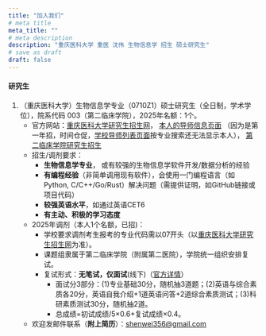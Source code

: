 ```yaml
---
title: "加入我们"
# meta title
meta_title: ""
# meta description
description: "重庆医科大学 重医 沈伟 生物信息学 招生 硕士研究生"
# save as draft
draft: false
---
```


#### 研究生

1. （重庆医科大学）生物信息学专业（0710Z1）硕士研究生（全日制，学术学位），院系代码 003（第二临床学院），2025年名额：1个。
   - 官方网站：[重庆医科大学研究生招生网](https://yjszs.cqmu.edu.cn/)，
   [本人的导师信息页面](https://gs.cqmu.edu.cn/Gmis/dsfc/dsfcgrxx/107AAA2E3CACAF7FB9B82831D07B50FF)
   （因为是第一年招，时间仓促，[学校导师列表页面](https://gs.cqmu.edu.cn/Gmis/dsfc/dsfc_yx)按专业搜索还无法显示本人），
   [第二临床学院研究生招生](https://www.sahcqmu.com/index.php?c=category&id=64)
   - 招生/调剂要求：
      - **生物信息学专业**， 或有较强的生物信息学软件开发/数据分析的经验
      - **有编程经验**（非简单调用现有软件），会使用一门编程语言（如Python, C/C++/Go/Rust）解决问题（需提供证明，如GitHub链接或项目代码）
      - **较强英语水平**，如通过英语CET6
      - **有主动、积极的学习态度**
   - 2025年调剂（本人1个名额，已招)：
      - 学校要求调剂考生报考的专业代码需以07开头（以[重庆医科大学研究生招生网](https://yjszs.cqmu.edu.cn/)为准）。
      - 课题组隶属于第二临床学院（附属第二医院），学院统一组织安排复试。
      - 复试形式：**无笔试，仅面试**(线下)（[官方详情](https://www.sahcqmu.com/index.php）?c=show&id=20532)）
         - 面试分3部分：(1)专业基础30分，随机抽3道题；(2)英语与综合素质各20分，英语自我介绍+1道英语问答+2道综合素质测试；(3)科研素质测试30分，随机抽2道。
         - 总成绩=初试成绩/5×0.6+复试成绩×0.4。
   - 欢迎发邮件联系（**附上简历**）：shenwei356@gmail.com
